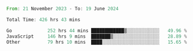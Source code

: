 <!--START_SECTION:waka-->

```rust
From: 21 November 2023 - To: 19 June 2024

Total Time: 426 hrs 43 mins

Go             252 hrs 44 mins ████████████▒░░░░░░░░░░░░   49.96 %
JavaScript     146 hrs 9 mins  ███████▒░░░░░░░░░░░░░░░░░   28.89 %
Other          79 hrs 10 mins  ████░░░░░░░░░░░░░░░░░░░░░   15.65 %
```

<!--END_SECTION:waka-->

